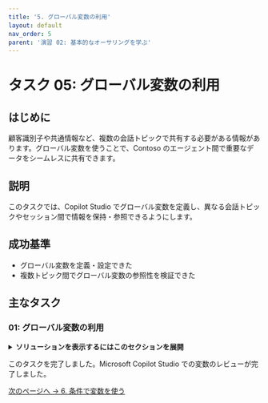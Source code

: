 ```yaml
---
title: '5. グローバル変数の利用'
layout: default
nav_order: 5
parent: '演習 02: 基本的なオーサリングを学ぶ'
---
```


# タスク 05: グローバル変数の利用

## はじめに

顧客識別子や共通情報など、複数の会話トピックで共有する必要がある情報があります。グローバル変数を使うことで、Contoso のエージェント間で重要なデータをシームレスに共有できます。

## 説明

このタスクでは、Copilot Studio でグローバル変数を定義し、異なる会話トピックやセッション間で情報を保持・参照できるようにします。

## 成功基準

- グローバル変数を定義・設定できた
- 複数トピック間でグローバル変数の参照性を検証できた

## 主なタスク

### 01: グローバル変数の利用

<details markdown="block"> 
  <summary><strong>ソリューションを表示するにはこのセクションを展開</strong></summary> 

このタスクでは、前タスク「注文状況の確認」で使ったデータを活用します。ここまでで、トピック内の **質問** ノードがエンティティに紐付いているはずです。

1. **質問** ノードで **OrderRequest** 変数を選択します。

	![pbleajip.jpg](../../media/pbleajip.jpg)

1. **Variable properties** ペインの **Usage** で **Global** を選択し、他トピックからも参照できるようにします。

	![s7hwp3n2.jpg](../../media/s7hwp3n2.jpg)

1. **質問** または **トリガー** フレーズで設定した変数を、**メッセージ** ノード内で動的データとして利用します。**メッセージ** ノードのテキストを次のように変更します:
	```
	No problem. We can that for you. Let us take a look at that now and get your information.
	```

	![w8gl8bvg.jpg](../../media/w8gl8bvg.jpg)

1. メッセージ内の「**can**」と「**that**」の間にカーソルを置き、**{x}** 変数アイコンから **OrderRequest** 変数を選択します。

	![so6d0e5u.jpg](../../media/so6d0e5u.jpg)

    ![yu797vj4.jpg](../../media/yu797vj4.jpg)

> [!IMPORTANT]
> 変数は単語の代わりに挿入することが一般的で、エンドユーザーから提供されたデータに基づいてテキストが動的に変化します。

1. 変数の値がわかっている場合は、次のようにテキストを入力します。

	```
	No problem. We can {Global.OrderRequest} that for you. Let us take a look at that now and get your information.
	```

> [!NOTE]
> これにより、前のステップでの変数と周囲の単語との間のスペースの問題も修正されます。

1. トピックを保存するには、キャンバスの右上隅にある **保存** を選択します。

1. 変更をテストするには、ウィンドウの右上隅にある **テスト** を選択し、トリガーフレーズでトピックを起動します。

1. **エージェントをテスト** ペインの右上隅にある更新アイコンを選択して、新しい会話を開始します。

1. 次のように入力します。

	```
	Help me with an order.
	```

1. **キャンセル** を選択します。

	![orhbswu7.jpg](../../media/orhbswu7.jpg)

    ![4cfwkv54.jpg](../../media/4cfwkv54.jpg)

> [!NOTE]
> **OrderRequest** の値の最初の文字が大文字のままであることに注意してください。この文法上の問題に対処するには、変数の値を直接参照するのではなく、数式を使用して小文字に変換できます。

1. **メッセージ** ノードで変数値 **{Global.OrderRequest}** を削除し、**fx** ボタンを選択します。

1. 次の **Lower()** Power Fx 数式を入力し、**挿入** を選択します。

   	`Lower(Global.OrderRequest)`

    ![la5nmy10.jpg](../../media/la5nmy10.jpg)

> [!NOTE]
> 数式内で変数の値を参照できることに注目してください。

> [!IMPORTANT]
> **変数管理** オプションには **すべての変数をクリア** オプションがあり、すべての変数値をクリアできます。このオプションは、同じトピックを再度開始またはループバックさせたい場合に特に便利です。新しい値を取得するために、質問の動作プロパティを設定している場合は、質問をスキップすることもできます。

1. 変更を確認するために、新しい会話で再度テストします。

	```
	Help me with an order.
	```

	![33s9wl0w.jpg](../../media/33s9wl0w.jpg)

1. トピックを保存するには、キャンバスの右上隅にある **保存** を選択します。

> [!IMPORTANT]
> **変数** は、動的データを保存したり、条件やチェックを実行して会話の動作を特定の方法で駆動したりするための最良の方法です。次のタスクでその様子を観察します。

</details>

このタスクを完了しました。Microsoft Copilot Studio での変数のレビューが完了しました。

[次のページへ → 6. 条件で変数を使う](0206.md)